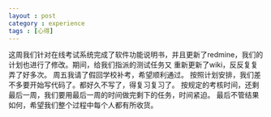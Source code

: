 ```yaml
---
layout : post
category : experience
tags : [心得]
---
```


  这周我们针对在线考试系统完成了软件功能说明书，并且更新了redmine，我们的计划也进行了修改。期间，给我们指派的测试任务又
重新更新了wiki，反反复复弄了好多次。
  周五我请了假回学校补考，希望顺利通过。
  按照计划安排，我们差不多要开始写代码了。都好久不写了，得复习复习了。 
  按规定的考核时间，还剩最后一周，我们要用最后一周的时间做完剩下的任务，时间紧迫。
  最后不管结果如何，希望我们整个过程中每个人都有所收货。
